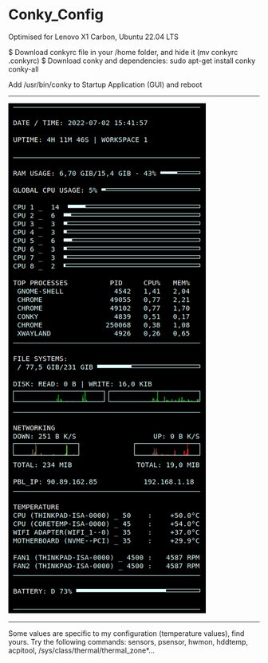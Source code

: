 # Conky_Config
Optimised for Lenovo X1 Carbon, Ubuntu 22.04 LTS

$ Download conkyrc file in your /home folder, and hide it (mv conkyrc .conkyrc)
$ Download conky and dependencies: sudo apt-get install conky conky-all

Add /usr/bin/conky to Startup Application (GUI) and reboot

-----------------------------------------------------------------------

![alt text](https://github.com/hugo-pcq/Conky_Config/blob/main/conky_config_v2.png)

-----------------------------------------------------------------------

Some values are specific to my configuration (temperature values), find yours.
Try the following commands: sensors, psensor, hwmon, hddtemp, acpitool, /sys/class/thermal/thermal_zone*...
